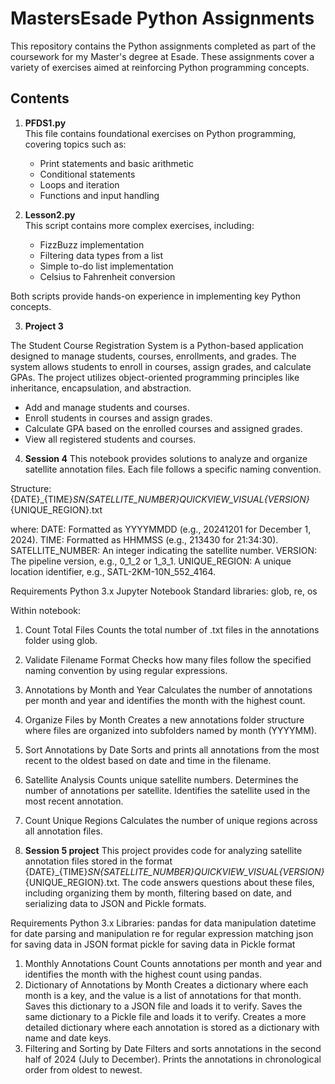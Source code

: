 # MastersEsade Python Assignments

This repository contains the Python assignments completed as part of the coursework for my Master's degree at Esade. These assignments cover a variety of exercises aimed at reinforcing Python programming concepts.

## Contents

1. **PFDS1.py**  
   This file contains foundational exercises on Python programming, covering topics such as:
   - Print statements and basic arithmetic
   - Conditional statements
   - Loops and iteration
   - Functions and input handling

2. **Lesson2.py**  
   This script contains more complex exercises, including:
   - FizzBuzz implementation
   - Filtering data types from a list
   - Simple to-do list implementation
   - Celsius to Fahrenheit conversion

Both scripts provide hands-on experience in implementing key Python concepts.

3. **Project 3**

The Student Course Registration System is a Python-based application designed to manage students, courses, enrollments, and grades. The system allows students to enroll in courses, assign grades, and calculate GPAs. The project utilizes object-oriented programming principles like inheritance, encapsulation, and abstraction.

- Add and manage students and courses.
- Enroll students in courses and assign grades.
- Calculate GPA based on the enrolled courses and assigned grades.
- View all registered students and courses.

4. **Session 4**
This notebook provides solutions to analyze and organize satellite annotation files. Each file follows a specific naming convention.

Structure:
{DATE}_{TIME}_SN{SATELLITE_NUMBER}_QUICKVIEW_VISUAL_{VERSION}_{UNIQUE_REGION}.txt

where: 
DATE: Formatted as YYYYMMDD (e.g., 20241201 for December 1, 2024).
TIME: Formatted as HHMMSS (e.g., 213430 for 21:34:30).
SATELLITE_NUMBER: An integer indicating the satellite number.
VERSION: The pipeline version, e.g., 0_1_2 or 1_3_1.
UNIQUE_REGION: A unique location identifier, e.g., SATL-2KM-10N_552_4164.

Requirements
Python 3.x
Jupyter Notebook
Standard libraries: glob, re, os

Within notebook:
1. Count Total Files
Counts the total number of .txt files in the annotations folder using glob.
2. Validate Filename Format
Checks how many files follow the specified naming convention by using regular expressions.
3. Annotations by Month and Year
Calculates the number of annotations per month and year and identifies the month with the highest count.
4. Organize Files by Month
Creates a new annotations folder structure where files are organized into subfolders named by month (YYYYMM).
5. Sort Annotations by Date
Sorts and prints all annotations from the most recent to the oldest based on date and time in the filename.
6. Satellite Analysis
Counts unique satellite numbers.
Determines the number of annotations per satellite.
Identifies the satellite used in the most recent annotation.
7. Count Unique Regions
Calculates the number of unique regions across all annotation files.

5. **Session 5 project**
This project provides code for analyzing satellite annotation files stored in the format {DATE}_{TIME}_SN{SATELLITE_NUMBER}_QUICKVIEW_VISUAL_{VERSION}_{UNIQUE_REGION}.txt. The code answers questions about these files, including organizing them by month, filtering based on date, and serializing data to JSON and Pickle formats.

Requirements
Python 3.x
Libraries:
pandas for data manipulation
datetime for date parsing and manipulation
re for regular expression matching
json for saving data in JSON format
pickle for saving data in Pickle format

1. Monthly Annotations Count
Counts annotations per month and year and identifies the month with the highest count using pandas.
2. Dictionary of Annotations by Month
Creates a dictionary where each month is a key, and the value is a list of annotations for that month.
Saves this dictionary to a JSON file and loads it to verify.
Saves the same dictionary to a Pickle file and loads it to verify.
Creates a more detailed dictionary where each annotation is stored as a dictionary with name and date keys.
3. Filtering and Sorting by Date
Filters and sorts annotations in the second half of 2024 (July to December).
Prints the annotations in chronological order from oldest to newest.
